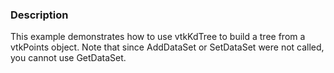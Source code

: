 ### Description

This example demonstrates how to use vtkKdTree to build a tree from a vtkPoints object. Note that since AddDataSet or SetDataSet were not called, you cannot use GetDataSet.
